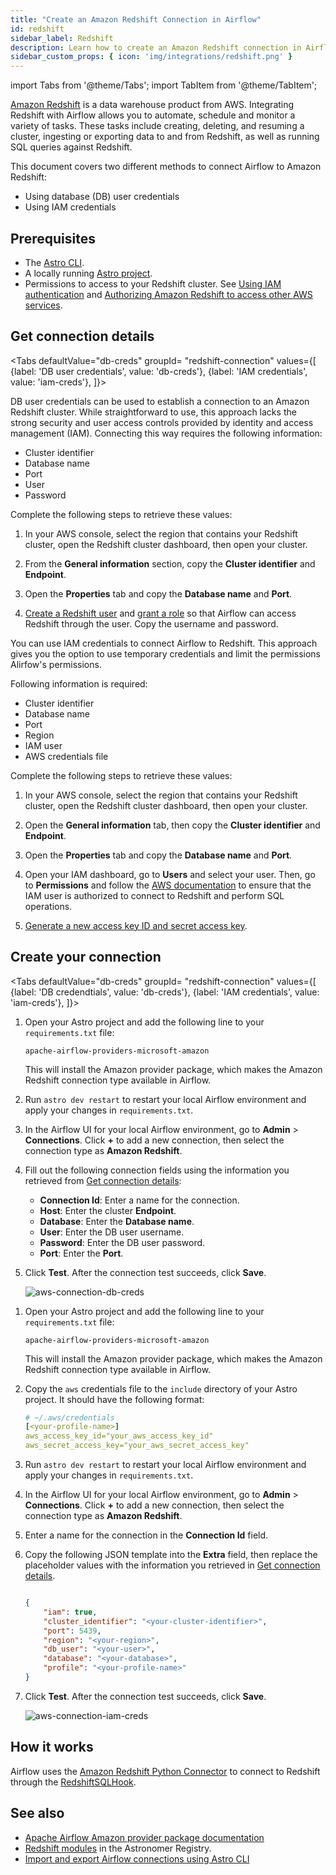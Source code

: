 ```yaml
---
title: "Create an Amazon Redshift Connection in Airflow"
id: redshift
sidebar_label: Redshift
description: Learn how to create an Amazon Redshift connection in Airflow.
sidebar_custom_props: { icon: 'img/integrations/redshift.png' }
---
```


import Tabs from '@theme/Tabs';
import TabItem from '@theme/TabItem';

[Amazon Redshift](https://aws.amazon.com/redshift/) is a data warehouse product from AWS. Integrating Redshift with Airflow allows you to automate, schedule and monitor a variety of tasks. These tasks include creating, deleting, and resuming a cluster, ingesting or exporting data to and from Redshift, as well as running SQL queries against Redshift. 

This document covers two different methods to connect Airflow to Amazon Redshift:

- Using database (DB) user credentials
- Using IAM credentials

## Prerequisites

- The [Astro CLI](https://docs.astronomer.io/astro/cli/overview).
- A locally running [Astro project](https://docs.astronomer.io/astro/cli/get-started-cli).
- Permissions to access to your Redshift cluster. See [Using IAM authentication](https://docs.aws.amazon.com/redshift/latest/mgmt/generating-user-credentials.html) and [Authorizing Amazon Redshift to access other AWS services](https://docs.aws.amazon.com/redshift/latest/mgmt/authorizing-redshift-service.html).

## Get connection details

<Tabs
    defaultValue="db-creds"
    groupId= "redshift-connection"
    values={[
        {label: 'DB user credentials', value: 'db-creds'},
        {label: 'IAM credentials', value: 'iam-creds'},
    ]}>

<TabItem value="db-creds">

DB user credentials can be used to establish a connection to an Amazon Redshift cluster. While straightforward to use, this approach lacks the strong security and user access controls provided by identity and access management (IAM). Connecting this way requires the following information:

- Cluster identifier
- Database name
- Port
- User
- Password

Complete the following steps to retrieve these values:

1. In your AWS console, select the region that contains your Redshift cluster, open the Redshift cluster dashboard, then open your cluster. 
   
2. From the **General information** section, copy the **Cluster identifier** and **Endpoint**.
   
3. Open the **Properties** tab and copy the **Database name** and **Port**.
   
4. [Create a Redshift user](https://docs.aws.amazon.com/redshift/latest/dg/r_CREATE_USER.html) and [grant a role](https://docs.aws.amazon.com/redshift/latest/dg/r_GRANT.html) so that Airflow can access Redshift through the user. Copy the username and password.

</TabItem>

<TabItem value="iam-creds">

You can use IAM credentials to connect Airflow to Redshift. This approach gives you the option to use temporary credentials and limit the permissions Alirfow's permissions. 

Following information is required:

- Cluster identifier
- Database name
- Port
- Region
- IAM user
- AWS credentials file

Complete the following steps to retrieve these values:

1. In your AWS console, select the region that contains your Redshift cluster, open the Redshift cluster dashboard, then open your cluster. 
   
2. Open the **General information** tab, then copy the **Cluster identifier** and **Endpoint**.

3. Open the **Properties** tab and copy the **Database name** and **Port**.

4. Open your IAM dashboard, go to **Users** and select your user. Then, go to **Permissions** and follow the [AWS documentation](https://docs.aws.amazon.com/redshift/latest/mgmt/redshift-iam-access-control-identity-based.html) to ensure that the IAM user is authorized to connect to Redshift and perform SQL operations.

5. [Generate a new access key ID and secret access key](https://docs.aws.amazon.com/powershell/latest/userguide/pstools-appendix-sign-up.html).

</TabItem>
</Tabs>

## Create your connection

<Tabs
    defaultValue="db-creds"
    groupId= "redshift-connection"
    values={[
        {label: 'DB credendtials', value: 'db-creds'},
        {label: 'IAM credentials', value: 'iam-creds'},
    ]}>

<TabItem value="db-creds">

1. Open your Astro project and add the following line to your `requirements.txt` file:

    ```
    apache-airflow-providers-microsoft-amazon
    ```

    This will install the Amazon provider package, which makes the Amazon Redshift connection type available in Airflow.

2. Run `astro dev restart` to restart your local Airflow environment and apply your changes in `requirements.txt`.

3. In the Airflow UI for your local Airflow environment, go to **Admin** > **Connections**. Click **+** to add a new connection, then select the connection type as **Amazon Redshift**.

4. Fill out the following connection fields using the information you retrieved from [Get connection details](#get-connection-details):

    - **Connection Id**: Enter a name for the connection.
    - **Host**: Enter the cluster **Endpoint**.
    - **Database**: Enter the **Database name**.
    - **User**: Enter the DB user username.
    - **Password**: Enter the DB user password.
    - **Port**: Enter the **Port**.

5. Click **Test**. After the connection test succeeds, click **Save**.

    ![aws-connection-db-creds](/img/examples/connection-aws-redshift.png)

</TabItem>

<TabItem value="iam-creds">

1. Open your Astro project and add the following line to your `requirements.txt` file:

    ```
    apache-airflow-providers-microsoft-amazon
    ```

    This will install the Amazon provider package, which makes the Amazon Redshift connection type available in Airflow.

2. Copy the `aws` credentials file to the `include` directory of your Astro project. It should have the following format:

    ```yaml
    # ~/.aws/credentials
    [<your-profile-name>]
    aws_access_key_id="your_aws_access_key_id"
    aws_secret_access_key="your_aws_secret_access_key"
    ```

3. Run `astro dev restart` to restart your local Airflow environment and apply your changes in `requirements.txt`.

4. In the Airflow UI for your local Airflow environment, go to **Admin** > **Connections**. Click **+** to add a new connection, then select the connection type as **Amazon Redshift**.

5. Enter a name for the connection in the **Connection Id** field.

6. Copy the following JSON template into the **Extra** field, then replace the placeholder values with the information you retrieved in [Get connection details](#get-connection-details). 

    ```json

    {
        "iam": true, 
        "cluster_identifier": "<your-cluster-identifier>", 
        "port": 5439, 
        "region": "<your-region>",
        "db_user": "<your-user>", 
        "database": "<your-database>", 
        "profile": "<your-profile-name>"
    }

    ```

7. Click **Test**. After the connection test succeeds, click **Save**.

    ![aws-connection-iam-creds](/img/examples/connection-aws-redshift-iam.png)

</TabItem>
</Tabs>

## How it works

Airflow uses the [Amazon Redshift Python Connector](https://docs.aws.amazon.com/redshift/latest/mgmt/python-configuration-options.html) to connect to Redshift through the [RedshiftSQLHook](https://airflow.apache.org/docs/apache-airflow-providers-amazon/stable/_api/airflow/providers/amazon/aws/hooks/redshift_sql/index.html).

## See also

- [Apache Airflow Amazon provider package documentation](https://airflow.apache.org/docs/apache-airflow-providers-amazon/stable/connections/redshift.html)
- [Redshift modules](https://registry.astronomer.io/modules?query=redshift) in the Astronomer Registry.
- [Import and export Airflow connections using Astro CLI](https://docs.astronomer.io/astro/import-export-connections-variables#using-the-astro-cli-local-environments-only)